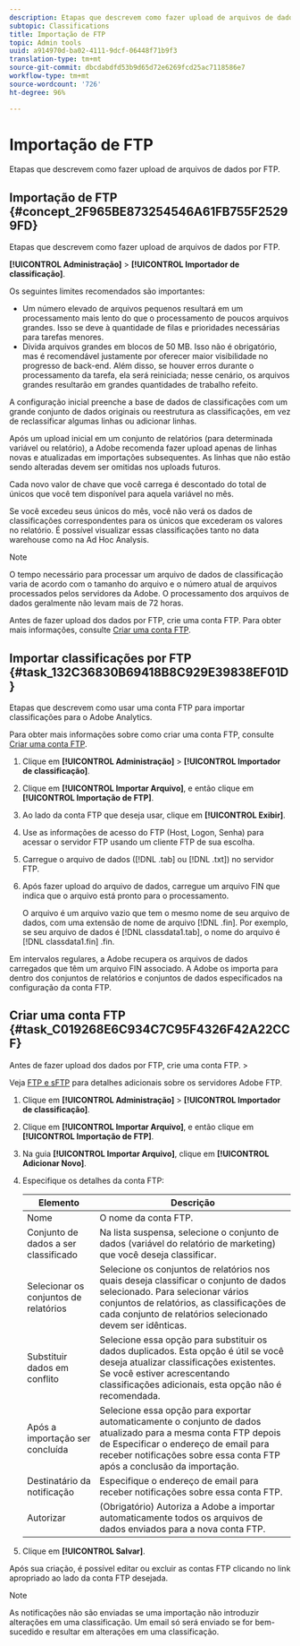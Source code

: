 ```yaml
---
description: Etapas que descrevem como fazer upload de arquivos de dados por FTP.
subtopic: Classifications
title: Importação de FTP
topic: Admin tools
uuid: a914970d-ba02-4111-9dcf-06448f71b9f3
translation-type: tm+mt
source-git-commit: dbcdabdfd53b9d65d72e6269fcd25ac7118586e7
workflow-type: tm+mt
source-wordcount: '726'
ht-degree: 96%

---
```



# Importação de FTP

Etapas que descrevem como fazer upload de arquivos de dados por FTP.

## Importação de FTP {#concept_2F965BE873254546A61FB755F25299FD}

Etapas que descrevem como fazer upload de arquivos de dados por FTP.

**[!UICONTROL Administração]** > **[!UICONTROL Importador de classificação]**.

Os seguintes limites recomendados são importantes:

* Um número elevado de arquivos pequenos resultará em um processamento mais lento do que o processamento de poucos arquivos grandes. Isso se deve à quantidade de filas e prioridades necessárias para tarefas menores.
* Divida arquivos grandes em blocos de 50 MB. Isso não é obrigatório, mas é recomendável justamente por oferecer maior visibilidade no progresso de back-end. Além disso, se houver erros durante o processamento da tarefa, ela será reiniciada; nesse cenário, os arquivos grandes resultarão em grandes quantidades de trabalho refeito.

A configuração inicial preenche a base de dados de classificações com um grande conjunto de dados originais ou reestrutura as classificações, em vez de reclassificar algumas linhas ou adicionar linhas.

Após um upload inicial em um conjunto de relatórios (para determinada variável ou relatório), a Adobe recomenda fazer upload apenas de linhas novas e atualizadas em importações subsequentes. As linhas que não estão sendo alteradas devem ser omitidas nos uploads futuros.

Cada novo valor de chave que você carrega é descontado do total de únicos que você tem disponível para aquela variável no mês.

Se você excedeu seus únicos do mês, você não verá os dados de classificações correspondentes para os únicos que excederam os valores no relatório. É possível visualizar essas classificações tanto no data warehouse como na Ad Hoc Analysis.

>[!NOTE]
>
>O tempo necessário para processar um arquivo de dados de classificação varia de acordo com o tamanho do arquivo e o número atual de arquivos processados pelos servidores da Adobe. O processamento dos arquivos de dados geralmente não levam mais de 72 horas.

Antes de fazer upload dos dados por FTP, crie uma conta FTP. Para obter mais informações, consulte [Criar uma conta FTP](/help/components/classifications/importer/c-uploading-saint-data-files-via-ftp.md#task_C019268E6C934C7C95F4326F42A22CCF).

## Importar classificações por FTP {#task_132C36830B69418B8C929E39838EF01D}

<!-- 

t_upload_a_saint_data_file_via_ftp.xml

 -->

Etapas que descrevem como usar uma conta FTP para importar classificações para o Adobe Analytics.

Para obter mais informações sobre como criar uma conta FTP, consulte  [Criar uma conta FTP](/help/components/classifications/importer/c-uploading-saint-data-files-via-ftp.md#task_C019268E6C934C7C95F4326F42A22CCF).

1. Clique em **[!UICONTROL Administração]** > **[!UICONTROL Importador de classificação]**.
1. Clique em **[!UICONTROL Importar Arquivo]**, e então clique em **[!UICONTROL Importação de FTP]**.
1. Ao lado da conta FTP que deseja usar, clique em **[!UICONTROL Exibir]**.
1. Use as informações de acesso do FTP (Host, Logon, Senha) para acessar o servidor FTP usando um cliente FTP de sua escolha.
1. Carregue o arquivo de dados ([!DNL .tab] ou [!DNL .txt]) no servidor FTP.
1. Após fazer upload do arquivo de dados, carregue um arquivo FIN que indica que o arquivo está pronto para o processamento.

   O arquivo é um arquivo vazio que tem o mesmo nome de seu arquivo de dados, com uma extensão de nome de arquivo [!DNL .fin]. Por exemplo, se seu arquivo de dados é [!DNL classdata1.tab], o nome do arquivo é [!DNL classdata1.fin] .fin.

Em intervalos regulares, a Adobe recupera os arquivos de dados carregados que têm um arquivo FIN associado. A Adobe os importa para dentro dos conjuntos de relatórios e conjuntos de dados especificados na configuração da conta FTP.

## Criar uma conta FTP {#task_C019268E6C934C7C95F4326F42A22CCF}

Antes de fazer upload dos dados por FTP, crie uma conta FTP. >

<!-- 

t_create_an_ftp_account.xml

 -->

Veja [FTP e sFTP](https://docs.adobe.com/content/help/pt-BR/analytics/export/ftp-and-sftp/ftp-overview.html) para detalhes adicionais sobre os servidores Adobe FTP.

1. Clique em **[!UICONTROL Administração]** > **[!UICONTROL Importador de classificação]**.
1. Clique em **[!UICONTROL Importar Arquivo]**, e então clique em **[!UICONTROL Importação de FTP]**.
1. Na guia **[!UICONTROL Importar Arquivo]**, clique em **[!UICONTROL Adicionar Novo]**.
1. Especifique os detalhes da conta FTP:

   | Elemento | Descrição |
   |---|---|
   | Nome | O nome da conta FTP. |
   | Conjunto de dados a ser classificado | Na lista suspensa, selecione o conjunto de dados (variável do relatório de marketing) que você deseja classificar. |
   | Selecionar os conjuntos de relatórios | Selecione os conjuntos de relatórios nos quais deseja classificar o conjunto de dados selecionado. Para selecionar vários conjuntos de relatórios, as classificações de cada conjunto de relatórios selecionado devem ser idênticas. |
   | Substituir dados em conflito | Selecione essa opção para substituir os dados duplicados. Esta opção é útil se você deseja atualizar classificações existentes. Se você estiver acrescentando classificações adicionais, esta opção não é recomendada. |
   | Após a importação ser concluída | Selecione essa opção para exportar automaticamente o conjunto de dados atualizado para a mesma conta FTP depois de Especificar o endereço de email para receber notificações sobre essa conta FTP após a conclusão da importação. |
   | Destinatário da notificação | Especifique o endereço de email para receber notificações sobre essa conta FTP. |
   | Autorizar | (Obrigatório) Autoriza a Adobe a importar automaticamente todos os arquivos de dados enviados para a nova conta FTP. |

1. Clique em **[!UICONTROL Salvar]**.

Após sua criação, é possível editar ou excluir as contas FTP clicando no link apropriado ao lado da conta FTP desejada.

>[!NOTE]
>
>As notificações não são enviadas se uma importação não introduzir alterações em uma classificação. Um email só será enviado se for bem-sucedido e resultar em alterações em uma classificação.
